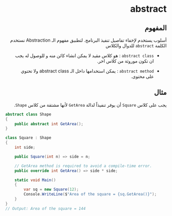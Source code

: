 <div dir="rtl">

# abstract

## المفهوم
 أسلوب يستخدم لإخفاء تفاصيل تنفيذ البرنامج. لتطبيق مفهوم الـ Abstraction نستخدم الكلمة `abstract` للدوال والكلاس 

 * `abstract class` : هو كلاس مقيد لا يمكن انشاء كائن منه و للوصول له يجب ان تكون موروثة من كلاس اخر.

 * `abstract method` : يمكن استخدامها داخل الـ abstract class ولا تحتوي على محتوى.

## مثال
  يجب على كلاس `Square` أن يوفر تنفيذاً لدالة `GetArea` لأنها مشتقة من كلاس `Shape`. 
</div>

```C#
abstract class Shape
{
    public abstract int GetArea();
}

class Square : Shape
{
    int side;

    public Square(int n) => side = n;

    // GetArea method is required to avoid a compile-time error.
    public override int GetArea() => side * side;

    static void Main()
    {
        var sq = new Square(12);
        Console.WriteLine($"Area of the square = {sq.GetArea()}");
    }
}
// Output: Area of the square = 144
```